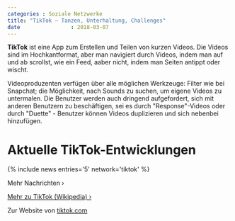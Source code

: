 ```yaml
---
categories : Soziale Netzwerke
title: "TikTok – Tanzen, Unterhaltung, Challenges"
date                : 2018-03-07
---
```

**TikTok** ist eine App zum Erstellen und Teilen von kurzen Videos. Die
Videos sind im Hochkantformat, aber man navigiert durch Videos, indem
man auf und ab scrollst, wie ein Feed, aaber nicht, indem man Seiten
antippt oder wischt.
<!-- readmore -->

Videoproduzenten verfügen über alle möglichen Werkzeuge: Filter wie bei
Snapchat; die Möglichkeit, nach Sounds zu suchen, um eigene Videos zu
untermalen. Die Benutzer werden auch dringend aufgefordert, sich mit
anderen Benutzern zu beschäftigen, sei es durch "Response"-Videos oder
durch "Duette" - Benutzer können Videos duplizieren und sich nebenbei
hinzufügen.

# Aktuelle TikTok-Entwicklungen

{% include news entries='5' network='tiktok' %}

Mehr Nachrichten ›

[Mehr zu TikTok (Wikipedia) ›](https://de.wikipedia.org/wiki/TikTok)

Zur Website von [tiktok.com](https://www.tiktok.com/)
